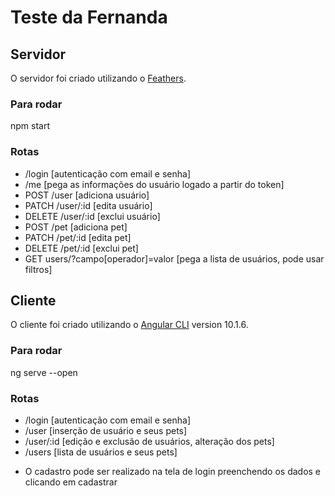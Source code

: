 # Teste da Fernanda

## Servidor

O servidor foi criado utilizando o [Feathers](http://feathersjs.com).

### Para rodar

npm start

### Rotas

- /login [autenticação com email e senha]
- /me [pega as informações do usuário logado a partir do token]
- POST /user [adiciona usuário]
- PATCH /user/:id [edita usuário]
- DELETE /user/:id [exclui usuário]
- POST /pet [adiciona pet]
- PATCH /pet/:id [edita pet]
- DELETE /pet/:id [exclui pet]
- GET users/?campo[operador]=valor [pega a lista de usuários, pode usar filtros]

## Cliente

O cliente foi criado utilizando o [Angular CLI](https://github.com/angular/angular-cli) version 10.1.6.

### Para rodar

ng serve --open

### Rotas

- /login [autenticação com email e senha]
- /user [inserção de usuário e seus pets]
- /user/:id [edição e exclusão de usuários, alteração dos pets]
- /users [lista de usuários e seus pets]

* O cadastro pode ser realizado na tela de login preenchendo os dados e clicando em cadastrar